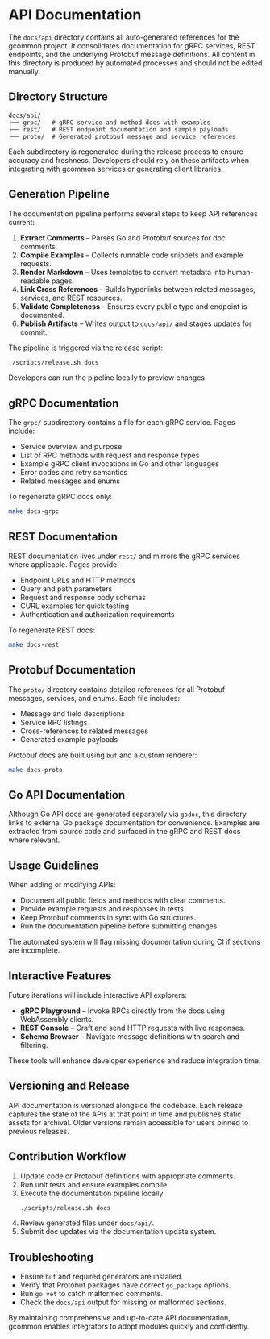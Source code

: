 <!-- file: docs/api/README.md -->
<!-- version: 1.1.0 -->
<!-- guid: 3aa7517d-f590-425b-9c2d-4963faec14fd -->

# API Documentation

The `docs/api` directory contains all auto-generated references for the gcommon
project. It consolidates documentation for gRPC services, REST endpoints, and
the underlying Protobuf message definitions. All content in this directory is
produced by automated processes and should not be edited manually.

## Directory Structure

```
docs/api/
├── grpc/   # gRPC service and method docs with examples
├── rest/   # REST endpoint documentation and sample payloads
└── proto/  # Generated protobuf message and service references
```

Each subdirectory is regenerated during the release process to ensure accuracy
and freshness. Developers should rely on these artifacts when integrating with
gcommon services or generating client libraries.

## Generation Pipeline

The documentation pipeline performs several steps to keep API references
current:

1. **Extract Comments** – Parses Go and Protobuf sources for doc comments.
2. **Compile Examples** – Collects runnable code snippets and example requests.
3. **Render Markdown** – Uses templates to convert metadata into human-readable
   pages.
4. **Link Cross References** – Builds hyperlinks between related messages,
   services, and REST resources.
5. **Validate Completeness** – Ensures every public type and endpoint is
   documented.
6. **Publish Artifacts** – Writes output to `docs/api/` and stages updates for
   commit.

The pipeline is triggered via the release script:

```bash
./scripts/release.sh docs
```

Developers can run the pipeline locally to preview changes.

## gRPC Documentation

The `grpc/` subdirectory contains a file for each gRPC service. Pages include:

- Service overview and purpose
- List of RPC methods with request and response types
- Example gRPC client invocations in Go and other languages
- Error codes and retry semantics
- Related messages and enums

To regenerate gRPC docs only:

```bash
make docs-grpc
```

## REST Documentation

REST documentation lives under `rest/` and mirrors the gRPC services where
applicable. Pages provide:

- Endpoint URLs and HTTP methods
- Query and path parameters
- Request and response body schemas
- CURL examples for quick testing
- Authentication and authorization requirements

To regenerate REST docs:

```bash
make docs-rest
```

## Protobuf Documentation

The `proto/` directory contains detailed references for all Protobuf messages,
services, and enums. Each file includes:

- Message and field descriptions
- Service RPC listings
- Cross-references to related messages
- Generated example payloads

Protobuf docs are built using `buf` and a custom renderer:

```bash
make docs-proto
```

## Go API Documentation

Although Go API docs are generated separately via `godoc`, this directory links
to external Go package documentation for convenience. Examples are extracted
from source code and surfaced in the gRPC and REST docs where relevant.

## Usage Guidelines

When adding or modifying APIs:

- Document all public fields and methods with clear comments.
- Provide example requests and responses in tests.
- Keep Protobuf comments in sync with Go structures.
- Run the documentation pipeline before submitting changes.

The automated system will flag missing documentation during CI if sections are
incomplete.

## Interactive Features

Future iterations will include interactive API explorers:

- **gRPC Playground** – Invoke RPCs directly from the docs using WebAssembly
  clients.
- **REST Console** – Craft and send HTTP requests with live responses.
- **Schema Browser** – Navigate message definitions with search and filtering.

These tools will enhance developer experience and reduce integration time.

## Versioning and Release

API documentation is versioned alongside the codebase. Each release captures the
state of the APIs at that point in time and publishes static assets for
archival. Older versions remain accessible for users pinned to previous
releases.

## Contribution Workflow

1. Update code or Protobuf definitions with appropriate comments.
2. Run unit tests and ensure examples compile.
3. Execute the documentation pipeline locally:
   ```bash
   ./scripts/release.sh docs
   ```
4. Review generated files under `docs/api/`.
5. Submit doc updates via the documentation update system.

## Troubleshooting

- Ensure `buf` and required generators are installed.
- Verify that Protobuf packages have correct `go_package` options.
- Run `go vet` to catch malformed comments.
- Check the `docs/api` output for missing or malformed sections.

By maintaining comprehensive and up-to-date API documentation, gcommon enables
integrators to adopt modules quickly and confidently.
